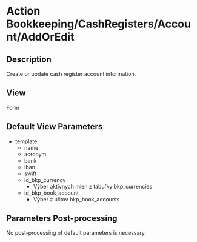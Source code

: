 # Action Bookkeeping/CashRegisters/Account/AddOrEdit

## Description

Create or update cash register account information.

## View

Form

## Default View Parameters

* template:
  * name
  * acronym
  * bank
  * iban
  * swift
  * id_bkp_currency
    * Výber aktívnych mien z tabuľky bkp_currencies
  * id_bkp_book_account
    * Výber z účtov bkp_book_accounts

## Parameters Post-processing

No post-processing of default parameters is necessary.
